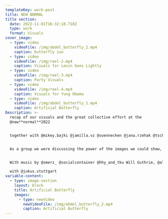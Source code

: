 ```yaml
---
templateKey: work-post
title: NEW NORMAL
title section:
  date: 2022-11-01T16:32:18.718Z
  type: work
  format: Visuals
cover_image:
  - type: video
    videoFile: /img/abdel_butterfly_2.mp4
    caption: butterfly sun
  - type: video
    videoFile: /img/reel-2.mp4
    caption: Visuals for Levin Goes Lightly
  - type: video
    videoFile: /img/reel-3.mp4
    caption: Party Visuals
  - type: video
    videoFile: /img/reel-4.mp4
    caption: Visuals for Yung Obama
  - type: video
    videoFile: /img/abdel_butterfly_1.mp4
    caption: Artificial Butterfly
Description: >-
  recap of our visuals and the great collective effort at the
  @new**normal**2022 


  together with @mikey.bajki @jamilla.vz @soennecken @jana.rzehak @tschaggi___ @andygrammel 


  As a group we were discussing the power of the images we could show, the possibilities to visually include a more diverse range of visitors and the fact that we couldn’t afford escapism looking at the current political landscape and ecological crisis but still wanting to create atmospheric moods with pretty visuals. Very much influenced by the horizontal space transformation in the concept of @duo_ufo @hplutsch , inspired by the roots and dawns in the graphics of @pumakuma @messermaxi and in symbiosis with the phenomenal musical line-up invited by @weiny__f and @marvin_unger – thank you for the opportunity! And thanks to everyone involved!


  With music by @smerz_ @socialcontainer @hhy_and_tku Will Guthrie, @alpha_maid @_m.sayyid , @levingoeslightly @freybenedikt @leifmueller @zweilaster @yung_0bama @jlowrose @pumakuma @djtheory @sirousalex, Mati, @michel_oder_michael Diana Müller mit Markus Götze, Menja Stevenson

  with @jukus.stuttgart
variable-content:
  - type: image-section
    layout: block
    title: Artificial Butterfly
    images:
      - type: newVideo
        newVideoFile: /img/abdel_butterfly_2.mp4
        caption: Artificial Butterfly
---
```

